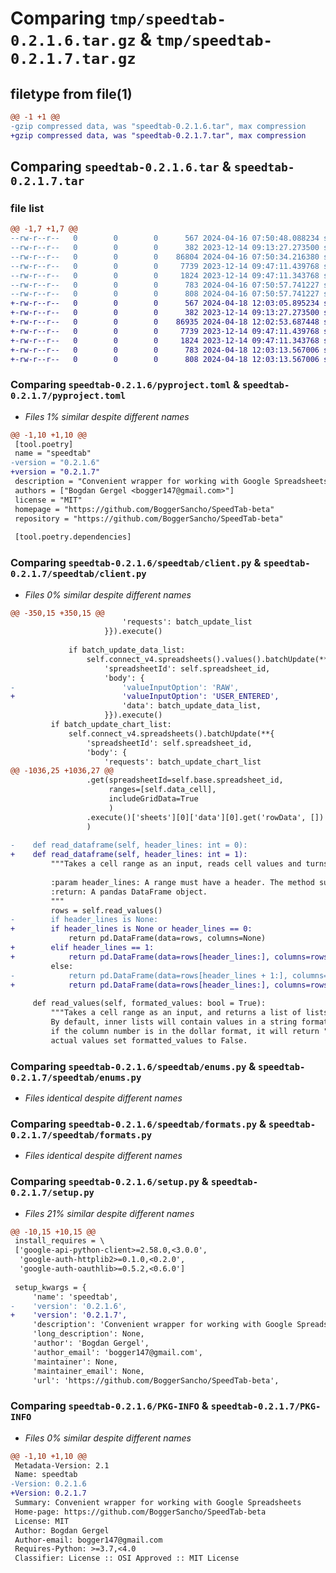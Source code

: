 # Comparing `tmp/speedtab-0.2.1.6.tar.gz` & `tmp/speedtab-0.2.1.7.tar.gz`

## filetype from file(1)

```diff
@@ -1 +1 @@
-gzip compressed data, was "speedtab-0.2.1.6.tar", max compression
+gzip compressed data, was "speedtab-0.2.1.7.tar", max compression
```

## Comparing `speedtab-0.2.1.6.tar` & `speedtab-0.2.1.7.tar`

### file list

```diff
@@ -1,7 +1,7 @@
--rw-r--r--   0        0        0      567 2024-04-16 07:50:48.088234 speedtab-0.2.1.6/pyproject.toml
--rw-r--r--   0        0        0      382 2023-12-14 09:13:27.273500 speedtab-0.2.1.6/speedtab/__init__.py
--rw-r--r--   0        0        0    86804 2024-04-16 07:50:34.216380 speedtab-0.2.1.6/speedtab/client.py
--rw-r--r--   0        0        0     7739 2023-12-14 09:47:11.439768 speedtab-0.2.1.6/speedtab/enums.py
--rw-r--r--   0        0        0     1824 2023-12-14 09:47:11.343768 speedtab-0.2.1.6/speedtab/formats.py
--rw-r--r--   0        0        0      783 2024-04-16 07:50:57.741227 speedtab-0.2.1.6/setup.py
--rw-r--r--   0        0        0      808 2024-04-16 07:50:57.741227 speedtab-0.2.1.6/PKG-INFO
+-rw-r--r--   0        0        0      567 2024-04-18 12:03:05.895234 speedtab-0.2.1.7/pyproject.toml
+-rw-r--r--   0        0        0      382 2023-12-14 09:13:27.273500 speedtab-0.2.1.7/speedtab/__init__.py
+-rw-r--r--   0        0        0    86935 2024-04-18 12:02:53.687448 speedtab-0.2.1.7/speedtab/client.py
+-rw-r--r--   0        0        0     7739 2023-12-14 09:47:11.439768 speedtab-0.2.1.7/speedtab/enums.py
+-rw-r--r--   0        0        0     1824 2023-12-14 09:47:11.343768 speedtab-0.2.1.7/speedtab/formats.py
+-rw-r--r--   0        0        0      783 2024-04-18 12:03:13.567006 speedtab-0.2.1.7/setup.py
+-rw-r--r--   0        0        0      808 2024-04-18 12:03:13.567006 speedtab-0.2.1.7/PKG-INFO
```

### Comparing `speedtab-0.2.1.6/pyproject.toml` & `speedtab-0.2.1.7/pyproject.toml`

 * *Files 1% similar despite different names*

```diff
@@ -1,10 +1,10 @@
 [tool.poetry]
 name = "speedtab"
-version = "0.2.1.6"
+version = "0.2.1.7"
 description = "Convenient wrapper for working with Google Spreadsheets"
 authors = ["Bogdan Gergel <bogger147@gmail.com>"]
 license = "MIT"
 homepage = "https://github.com/BoggerSancho/SpeedTab-beta"
 repository = "https://github.com/BoggerSancho/SpeedTab-beta"
 
 [tool.poetry.dependencies]
```

### Comparing `speedtab-0.2.1.6/speedtab/client.py` & `speedtab-0.2.1.7/speedtab/client.py`

 * *Files 0% similar despite different names*

```diff
@@ -350,15 +350,15 @@
                         'requests': batch_update_list
                     }}).execute()
 
             if batch_update_data_list:
                 self.connect_v4.spreadsheets().values().batchUpdate(**{
                     'spreadsheetId': self.spreadsheet_id,
                     'body': {
-                        'valueInputOption': 'RAW',
+                        'valueInputOption': 'USER_ENTERED',
                         'data': batch_update_data_list,
                     }}).execute()
         if batch_update_chart_list:
             self.connect_v4.spreadsheets().batchUpdate(**{
                 'spreadsheetId': self.spreadsheet_id,
                 'body': {
                     'requests': batch_update_chart_list
@@ -1036,25 +1036,27 @@
                 .get(spreadsheetId=self.base.spreadsheet_id,
                      ranges=[self.data_cell],
                      includeGridData=True
                      )
                 .execute()['sheets'][0]['data'][0].get('rowData', [])
                 )
 
-    def read_dataframe(self, header_lines: int = 0):
+    def read_dataframe(self, header_lines: int = 1):
         """Takes a cell range as an input, reads cell values and turns them in a pandas DataFrame.
 
         :param header_lines: A range must have a header. The method supports multi-index header rows (not columns!), defaults to 0.
         :return: A pandas DataFrame object.
         """
         rows = self.read_values()
-        if header_lines is None:
+        if header_lines is None or header_lines == 0:
             return pd.DataFrame(data=rows, columns=None)
+        elif header_lines == 1:
+            return pd.DataFrame(data=rows[header_lines:], columns=rows[0])
         else:
-            return pd.DataFrame(data=rows[header_lines + 1:], columns=rows[0:header_lines + 1])
+            return pd.DataFrame(data=rows[header_lines:], columns=rows[0:header_lines])
 
     def read_values(self, formated_values: bool = True):
         """Takes a cell range as an input, and returns a list of lists (per row in the selected range).
         By default, inner lists will contain values in a string format as it preserves the formatting. For instance,
         if the column number is in the dollar format, it will return "$49.09" instead of a float 49.09. To get the
         actual values set formatted_values to False.
```

### Comparing `speedtab-0.2.1.6/speedtab/enums.py` & `speedtab-0.2.1.7/speedtab/enums.py`

 * *Files identical despite different names*

### Comparing `speedtab-0.2.1.6/speedtab/formats.py` & `speedtab-0.2.1.7/speedtab/formats.py`

 * *Files identical despite different names*

### Comparing `speedtab-0.2.1.6/setup.py` & `speedtab-0.2.1.7/setup.py`

 * *Files 21% similar despite different names*

```diff
@@ -10,15 +10,15 @@
 install_requires = \
 ['google-api-python-client>=2.58.0,<3.0.0',
  'google-auth-httplib2>=0.1.0,<0.2.0',
  'google-auth-oauthlib>=0.5.2,<0.6.0']
 
 setup_kwargs = {
     'name': 'speedtab',
-    'version': '0.2.1.6',
+    'version': '0.2.1.7',
     'description': 'Convenient wrapper for working with Google Spreadsheets',
     'long_description': None,
     'author': 'Bogdan Gergel',
     'author_email': 'bogger147@gmail.com',
     'maintainer': None,
     'maintainer_email': None,
     'url': 'https://github.com/BoggerSancho/SpeedTab-beta',
```

### Comparing `speedtab-0.2.1.6/PKG-INFO` & `speedtab-0.2.1.7/PKG-INFO`

 * *Files 0% similar despite different names*

```diff
@@ -1,10 +1,10 @@
 Metadata-Version: 2.1
 Name: speedtab
-Version: 0.2.1.6
+Version: 0.2.1.7
 Summary: Convenient wrapper for working with Google Spreadsheets
 Home-page: https://github.com/BoggerSancho/SpeedTab-beta
 License: MIT
 Author: Bogdan Gergel
 Author-email: bogger147@gmail.com
 Requires-Python: >=3.7,<4.0
 Classifier: License :: OSI Approved :: MIT License
```

